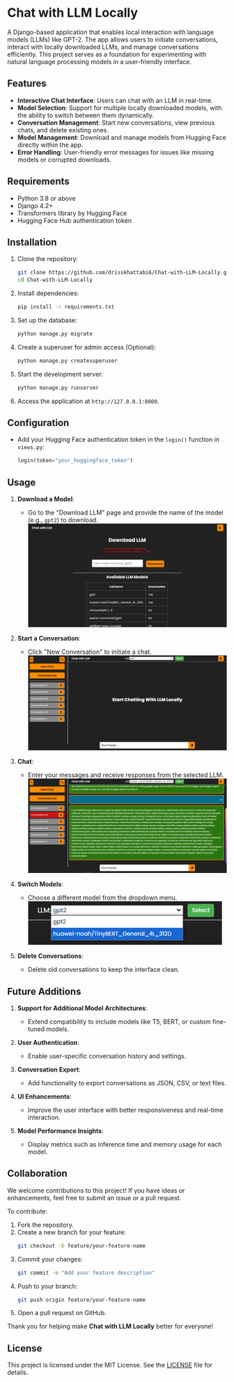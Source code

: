 # Chat with LLM Locally

A Django-based application that enables local interaction with language models (LLMs) like GPT-2. The app allows users to initiate conversations, interact with locally downloaded LLMs, and manage conversations efficiently. This project serves as a foundation for experimenting with natural language processing models in a user-friendly interface.

## Features

- **Interactive Chat Interface**: Users can chat with an LLM in real-time.
- **Model Selection**: Support for multiple locally downloaded models, with the ability to switch between them dynamically.
- **Conversation Management**: Start new conversations, view previous chats, and delete existing ones.
- **Model Management**: Download and manage models from Hugging Face directly within the app.
- **Error Handling**: User-friendly error messages for issues like missing models or corrupted downloads.

## Requirements

- Python 3.8 or above
- Django 4.2+
- Transformers library by Hugging Face
- Hugging Face Hub authentication token

## Installation

1. Clone the repository:
   ```bash
   git clone https://github.com/drisskhattabi6/Chat-with-LLM-Locally.git
   cd Chat-with-LLM-Locally
   ```

2. Install dependencies:
   ```bash
   pip install -r requirements.txt
   ```

3. Set up the database:
   ```bash
   python manage.py migrate
   ```

4. Create a superuser for admin access (Optional):
   ```bash
   python manage.py createsuperuser
   ```

5. Start the development server:
   ```bash
   python manage.py runserver
   ```

6. Access the application at `http://127.0.0.1:8000`.

## Configuration

- Add your Hugging Face authentication token in the `login()` function in `views.py`:
   ```python
   login(token="your_huggingface_token")
   ```

## Usage

1. **Download a Model**:
   - Go to the "Download LLM" page and provide the name of the model (e.g., `gpt2`) to download.
   ![](imgs/img3.png)

2. **Start a Conversation**:
   - Click "New Conversation" to initiate a chat.
   ![](imgs/img1.png)

3. **Chat**:
   - Enter your messages and receive responses from the selected LLM.
   ![](imgs/img2.png)

4. **Switch Models**:
   - Choose a different model from the dropdown menu.
   ![](imgs/img4.png)

5. **Delete Conversations**:
   - Delete old conversations to keep the interface clean.

## Future Additions


1. **Support for Additional Model Architectures**: 
   - Extend compatibility to include models like T5, BERT, or custom fine-tuned models.

2. **User Authentication**:
   - Enable user-specific conversation history and settings.

3. **Conversation Export**:
   - Add functionality to export conversations as JSON, CSV, or text files.

4. **UI Enhancements**:
   - Improve the user interface with better responsiveness and real-time interaction.

5. **Model Performance Insights**:
   - Display metrics such as inference time and memory usage for each model.


## Collaboration

We welcome contributions to this project! If you have ideas or enhancements, feel free to submit an issue or a pull request. 

To contribute:

1. Fork the repository.
2. Create a new branch for your feature:
   ```bash
   git checkout -b feature/your-feature-name
   ```
3. Commit your changes:
   ```bash
   git commit -m "Add your feature description"
   ```
4. Push to your branch:
   ```bash
   git push origin feature/your-feature-name
   ```
5. Open a pull request on GitHub.

Thank you for helping make **Chat with LLM Locally** better for everyone!

## License

This project is licensed under the MIT License. See the [LICENSE](LICENSE) file for details.
